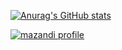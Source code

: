 [![Anurag's GitHub stats](https://github-readme-stats.vercel.app/api?username=ChaCha3088)](https://github.com/anuraghazra/github-readme-stats)

[![mazandi profile](http://mazandi.herokuapp.com/api?handle=cha3088&theme=dark)](https://solved.ac/cha3088)
